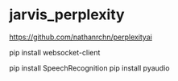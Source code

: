# jarvis_perplexity

https://github.com/nathanrchn/perplexityai

pip install websocket-client

pip install SpeechRecognition
pip install pyaudio
